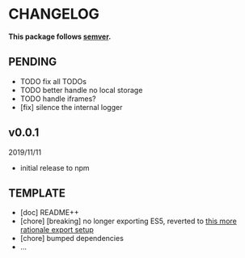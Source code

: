 # CHANGELOG
**This package follows [semver](https://semver.org/).**

## PENDING
* TODO fix all TODOs
* TODO better handle no local storage
* TODO handle iframes?
* [fix] silence the internal logger

## v0.0.1
2019/11/11
* initial release to npm

## TEMPLATE
* [doc] README++
* [chore] [breaking] no longer exporting ES5, reverted to [this more rationale export setup](../../CONTRIBUTING/module-exports.md)
* [chore] bumped dependencies
* ...

